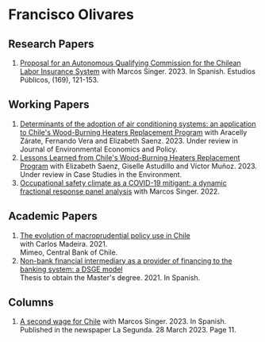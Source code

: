 # Francisco Olivares

## Research Papers
1. [Proposal for an Autonomous Qualifying Commission for the Chilean Labor Insurance System](https://doi.org/10.38178/07183089/2154220112)
with Marcos Singer. 2023. In Spanish.
Estudios Públicos, (169), 121-153.

## Working Papers
1. [Determinants of the adoption of air conditioning systems: an application to Chile's Wood-Burning Heaters Replacement Program](https://fco-olivares.github.io/wp/adoption_acs.pdf)
with Aracelly Zárate, Fernando Vera and Elizabeth Saenz. 2023.
Under review in Journal of Environmental Economics and Policy.
2. [Lessons Learned from Chile's Wood-Burning Heaters Replacement Program](https://fco-olivares.github.io/wp/cs_heaters.pdf)
with Elizabeth Saenz, Giselle Astudillo and Víctor Muñoz. 2023.
Under review in Case Studies in the Environment.
3. [Occupational safety climate as a COVID-19 mitigant: a dynamic fractional response panel analysis](https://fco-olivares.github.io/wp/sc_covid.pdf)
with Marcos Singer. 2022.

## Academic Papers
1. [The evolution of macroprudential policy use in Chile](https://fco-olivares.github.io/ap/mp_chile.pdf)  
with Carlos Madeira. 2021.  
Mimeo, Central Bank of Chile.
2. [Non-bank financial intermediary as a provider of financing to the banking system: a DSGE model](https://fco-olivares.github.io/ap/nbfi_dsge.pdf)  
Thesis to obtain the Master's degree. 2021. In Spanish.  

## Columns
1. [A second wage for Chile](https://fco-olivares.github.io/nc/C_ssSQM_LS.pdf)
with Marcos Singer. 2023. In Spanish.  
Published in the newspaper La Segunda. 28 March 2023. Page 11.

